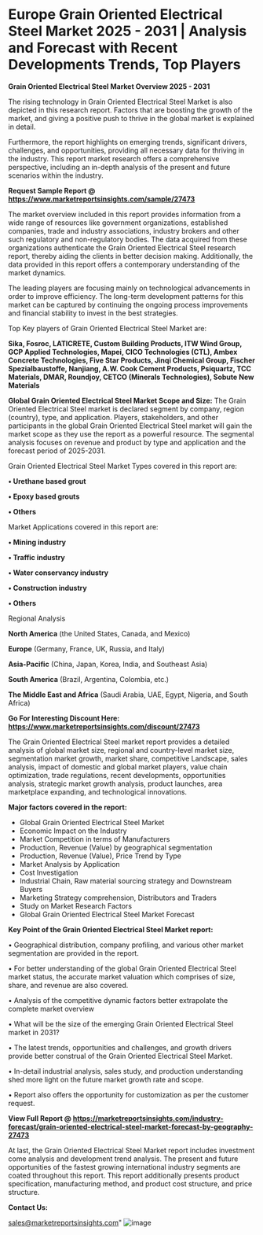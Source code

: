 # Europe Grain Oriented Electrical Steel Market 2025 - 2031 | Analysis and Forecast with Recent Developments Trends, Top Players

<Strong> Grain Oriented Electrical Steel Market Overview 2025 - 2031</strong>

The rising technology in Grain Oriented Electrical Steel Market is also depicted in this research report. Factors that are boosting the growth of the market, and giving a positive push to thrive in the global market is explained in detail.

Furthermore, the report highlights on emerging trends, significant drivers, challenges, and opportunities, providing all necessary data for thriving in the industry. This report market research offers a comprehensive perspective, including an in-depth analysis of the present and future scenarios within the industry.

<strong>Request Sample Report @ <a href=https://www.marketreportsinsights.com/sample/27473>https://www.marketreportsinsights.com/sample/27473</a></strong>

The market overview included in this report provides information from a wide range of resources like government organizations, established companies, trade and industry associations, industry brokers and other such regulatory and non-regulatory bodies. The data acquired from these organizations authenticate the Grain Oriented Electrical Steel research report, thereby aiding the clients in better decision making. Additionally, the data provided in this report offers a contemporary understanding of the market dynamics.

The leading players are focusing mainly on technological advancements in order to improve efficiency. The long-term development patterns for this market can be captured by continuing the ongoing process improvements and financial stability to invest in the best strategies.

Top Key players of Grain Oriented Electrical Steel Market are:

<strong>Sika, Fosroc, LATICRETE, Custom Building Products, ITW Wind Group, GCP Applied Technologies, Mapei, CICO Technologies (CTL), Ambex Concrete Technologies, Five Star Products, Jinqi Chemical Group, Fischer Spezialbaustoffe, Nanjiang, A.W. Cook Cement Products, Psiquartz, TCC Materials, DMAR, Roundjoy, CETCO (Minerals Technologies), Sobute New Materials</strong>

<strong><b>Global Grain Oriented Electrical Steel Market Scope and Size:</b></strong>
The Grain Oriented Electrical Steel market is declared segment by company, region (country), type, and application. Players, stakeholders, and other participants in the global Grain Oriented Electrical Steel market will gain the market scope as they use the report as a powerful resource. The segmental analysis focuses on revenue and product by type and application and the forecast period of 2025-2031.

Grain Oriented Electrical Steel Market Types covered in this report are:

<strong>• Urethane based grout

• Epoxy based grouts

• Others</strong>

Market Applications covered in this report are:

<strong>• Mining industry

• Traffic industry

• Water conservancy industry

• Construction industry

• Others</strong> 

Regional Analysis

<strong>North America</strong> (the United States, Canada, and Mexico)

<strong>Europe</strong> (Germany, France, UK, Russia, and Italy)

<strong>Asia-Pacific</strong> (China, Japan, Korea, India, and Southeast Asia)

<strong>South America</strong> (Brazil, Argentina, Colombia, etc.)

<strong>The Middle East and Africa</strong> (Saudi Arabia, UAE, Egypt, Nigeria, and South Africa)

<strong>Go For Interesting Discount Here: <a href=https://www.marketreportsinsights.com/discount/27473>https://www.marketreportsinsights.com/discount/27473</a></strong>

The Grain Oriented Electrical Steel market report provides a detailed analysis of global market size, regional and country-level market size, segmentation market growth, market share, competitive Landscape, sales analysis, impact of domestic and global market players, value chain optimization, trade regulations, recent developments, opportunities analysis, strategic market growth analysis, product launches, area marketplace expanding, and technological innovations.

<strong><b>Major factors covered in the report:</b></strong>
<ul>
  <li>Global Grain Oriented Electrical Steel Market </li>
  <li>Economic Impact on the Industry</li>
  <li>Market Competition in terms of Manufacturers</li>
  <li>Production, Revenue (Value) by geographical segmentation</li>
  <li>Production, Revenue (Value), Price Trend by Type</li>
  <li>Market Analysis by Application</li>
  <li>Cost Investigation</li>
  <li>Industrial Chain, Raw material sourcing strategy and Downstream Buyers</li>
  <li>Marketing Strategy comprehension, Distributors and Traders</li>
  <li>Study on Market Research Factors</li>
  <li>Global Grain Oriented Electrical Steel Market Forecast</li>
</ul>

<strong><b>Key Point of the Grain Oriented Electrical Steel Market report:</b></strong>

• Geographical distribution, company profiling, and various other market segmentation are provided in the report.

• For better understanding of the global Grain Oriented Electrical Steel market status, the accurate market valuation which comprises of size, share, and revenue are also covered.

• Analysis of the competitive dynamic factors better extrapolate the complete market overview

• What will be the size of the emerging Grain Oriented Electrical Steel market in 2031?

• The latest trends, opportunities and challenges, and growth drivers provide better construal of the Grain Oriented Electrical Steel Market.

• In-detail industrial analysis, sales study, and production understanding shed more light on the future market growth rate and scope.

• Report also offers the opportunity for customization as per the customer request.

<strong><b>View Full Report @ <a href=https://marketreportsinsights.com/industry-forecast/grain-oriented-electrical-steel-market-forecast-by-geography-27473>https://marketreportsinsights.com/industry-forecast/grain-oriented-electrical-steel-market-forecast-by-geography-27473</a></b></strong>


At last, the Grain Oriented Electrical Steel Market report includes investment come analysis and development trend analysis. The present and future opportunities of the fastest growing international industry segments are coated throughout this report. This report additionally presents product specification, manufacturing method, and product cost structure, and price structure.

<strong>Contact Us:</strong>

sales@marketreportsinsights.com"
![image](https://github.com/user-attachments/assets/bfbde611-7e4a-4585-8699-e8bb11c924d1)
